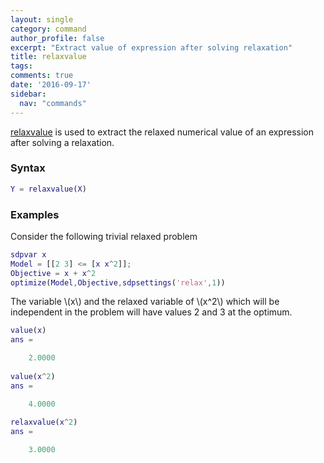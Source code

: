 ```yaml
---
layout: single
category: command
author_profile: false
excerpt: "Extract value of expression after solving relaxation"
title: relaxvalue
tags:
comments: true
date: '2016-09-17'
sidebar:
  nav: "commands"
---
```


[relaxvalue](/command/relaxvalue) is used to extract the relaxed numerical value of an expression after solving a relaxation.

### Syntax

````matlab
Y = relaxvalue(X)
````

### Examples

Consider the following trivial relaxed problem


````matlab
sdpvar x
Model = [[2 3] <= [x x^2]];
Objective = x + x^2
optimize(Model,Objective,sdpsettings('relax',1))
````

The variable \\(x\\) and the relaxed variable of \\(x^2\\) which will be independent in the problem will have values 2 and 3 at the optimum.

````matlab
value(x)
ans =

    2.0000
    
value(x^2)
ans =

    4.0000
    
relaxvalue(x^2)
ans =

    3.0000
    
````

